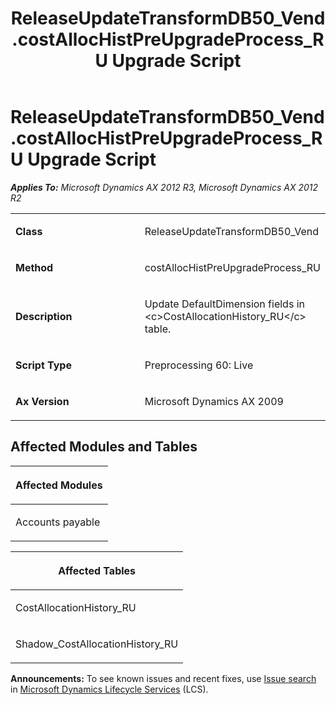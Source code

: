﻿---
title: ReleaseUpdateTransformDB50_Vend.costAllocHistPreUpgradeProcess_RU Upgrade Script
TOCTitle: ReleaseUpdateTransformDB50_Vend.costAllocHistPreUpgradeProcess_RU Upgrade Script
ms:assetid: 2ca49efe-9292-0b7a-ac91-88c1a97b57be
ms:mtpsurl: https://msdn.microsoft.com/en-us/library/JJ735974(v=AX.60)
ms:contentKeyID: 49707391
ms.date: 05/18/2015
mtps_version: v=AX.60
---

# ReleaseUpdateTransformDB50\_Vend.costAllocHistPreUpgradeProcess\_RU Upgrade Script 


_**Applies To:** Microsoft Dynamics AX 2012 R3, Microsoft Dynamics AX 2012 R2_

<table>
<colgroup>
<col style="width: 50%" />
<col style="width: 50%" />
</colgroup>
<tbody>
<tr class="odd">
<td><p><strong>Class</strong></p></td>
<td><p>ReleaseUpdateTransformDB50_Vend</p></td>
</tr>
<tr class="even">
<td><p><strong>Method</strong></p></td>
<td><p>costAllocHistPreUpgradeProcess_RU</p></td>
</tr>
<tr class="odd">
<td><p><strong>Description</strong></p></td>
<td><p>Update DefaultDimension fields in &lt;c&gt;CostAllocationHistory_RU&lt;/c&gt; table.</p></td>
</tr>
<tr class="even">
<td><p><strong>Script Type</strong></p></td>
<td><p>Preprocessing 60: Live</p></td>
</tr>
<tr class="odd">
<td><p><strong>Ax Version</strong></p></td>
<td><p>Microsoft Dynamics AX 2009</p></td>
</tr>
</tbody>
</table>


## Affected Modules and Tables

<table>
<colgroup>
<col style="width: 100%" />
</colgroup>
<thead>
<tr class="header">
<th><p>Affected Modules</p></th>
</tr>
</thead>
<tbody>
<tr class="odd">
<td><p>Accounts payable</p></td>
</tr>
</tbody>
</table>


<table>
<colgroup>
<col style="width: 100%" />
</colgroup>
<thead>
<tr class="header">
<th><p>Affected Tables</p></th>
</tr>
</thead>
<tbody>
<tr class="odd">
<td><p>CostAllocationHistory_RU</p></td>
</tr>
<tr class="even">
<td><p>Shadow_CostAllocationHistory_RU</p></td>
</tr>
</tbody>
</table>

  
**Announcements:** To see known issues and recent fixes, use [Issue search](http://go.microsoft.com/fwlink/?linkid=389258) in [Microsoft Dynamics Lifecycle Services](http://go.microsoft.com/fwlink/?linkid=306505) (LCS).

